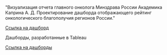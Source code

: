 "Визуализация отчета главного онколога Минздрава России Академика
Каприна А. Д. 
Проектирование дашборда отображающего рейтинг
онкологического благополучия регионов России."

[Ссылка на дашборд](https://datalens.yandex/0n8w85jvvruqp?_theme=dark)

Дашборды, разработанные в Tableau

[Cсылка на дашборды](https://public.tableau.com/app/profile/rostislav.zyryanov/vizzes)
